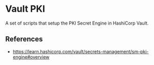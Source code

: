 # Vault PKI

A set of scripts that setup the PKI Secret Engine in HashiCorp Vault.

## References
* https://learn.hashicorp.com/vault/secrets-management/sm-pki-engine#overview
